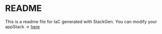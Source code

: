 # README
This is a readme file for IaC generated with StackGen.
You can modify your appStack -> [here](http://main.dev.stackgen.com/appstacks/db570843-d4d7-4b6d-8cb6-e01886e1fa33)
